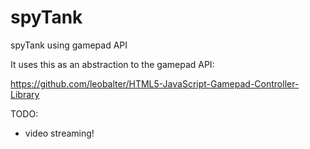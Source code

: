 spyTank
=======

spyTank using gamepad API


It uses this as an abstraction to the gamepad API:

   https://github.com/leobalter/HTML5-JavaScript-Gamepad-Controller-Library



TODO:

   * video streaming!
